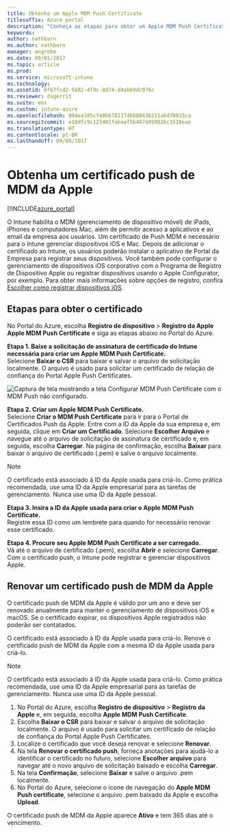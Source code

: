 ```yaml
---
title: Obtenha um Apple MDM Push Certificate
titlesuffix: Azure portal
description: "Conheça as etapas para obter um Apple MDM Push Certificate para gerenciar dispositivos iOS com o Intune."
keywords: 
author: nathbarn
ms.author: nathbarn
manager: angrobe
ms.date: 09/01/2017
ms.topic: article
ms.prod: 
ms.service: microsoft-intune
ms.technology: 
ms.assetid: 6f67fcd2-5682-4f9c-8d74-d4ab69dc978c
ms.reviewer: dagerrit
ms.suite: ems
ms.custom: intune-azure
ms.openlocfilehash: 804ea185cf48b6781174b888436211a6d70823ca
ms.sourcegitcommit: e10dfc9c123401fabaaf5b487d459826c1510eae
ms.translationtype: HT
ms.contentlocale: pt-BR
ms.lasthandoff: 09/09/2017
---
```

# <a name="get-an-apple-mdm-push-certificate"></a>Obtenha um certificado push de MDM da Apple

[!INCLUDE[azure_portal](./includes/azure_portal.md)]

O Intune habilita o MDM (gerenciamento de dispositivo móvel) de iPads, iPhones e computadores Mac, além de permitir acesso a aplicativos e ao email da empresa aos usuários. Um certificado de Push MDM é necessário para o Intune gerenciar dispositivos iOS e Mac. Depois de adicionar o certificado ao Intune, os usuários poderão instalar o aplicativo de Portal da Empresa para registrar seus dispositivos. Você também pode configurar o gerenciamento de dispositivos iOS corporativo com o Programa de Registro de Dispositivo Apple ou registrar dispositivos usando o Apple Configurator, por exemplo. Para obter mais informações sobre opções de registro, confira [Escolher como registrar dispositivos iOS](enrollment-method-choose-ios.md).

## <a name="steps-to-get-your-certificate"></a>Etapas para obter o certificado
No Portal do Azure, escolha **Registro de dispositivo** > **Registro da Apple** **Apple MDM Push Certificate** e siga as etapas abaixo no Portal do Azure.

**Etapa 1. Baixe a solicitação de assinatura de certificado do Intune necessária para criar um Apple MDM Push Certificate.**<br>
Selecione **Baixar o CSR** para baixar e salvar o arquivo de solicitação localmente. O arquivo é usado para solicitar um certificado de relação de confiança do Portal Apple Push Certificates.

  ![Captura de tela mostrando a tela Configurar MDM Push Certificate com o MDM Push não configurado.](./media/create-mdm-push-certificate.png)

**Etapa 2. Criar um Apple MDM Push Certificate.**<br>
Selecione **Criar o MDM Push Certificate** para ir para o Portal de Certificados Push da Apple. Entre com a ID da Apple da sua empresa e, em seguida, clique em **Criar um Certificado**. Selecione **Escolher Arquivo** e navegue até o arquivo de solicitação de assinatura de certificado e, em seguida, escolha **Carregar**. Na página de confirmação, escolha **Baixar** para baixar o arquivo de certificado (.pem) e salve o arquivo localmente.

> [!NOTE]
> O certificado está associado à ID da Apple usada para criá-lo. Como prática recomendada, use uma ID da Apple empresarial para as tarefas de gerenciamento. Nunca use uma ID da Apple pessoal.

**Etapa 3. Insira a ID da Apple usada para criar o Apple MDM Push Certificate.**<br>
Registre essa ID como um lembrete para quando for necessário renovar esse certificado.

**Etapa 4. Procure seu Apple MDM Push Certificate a ser carregado.**<br>
Vá até o arquivo de certificado (.pem), escolha **Abrir** e selecione **Carregar**. Com o certificado push, o Intune pode registrar e gerenciar dispositivos Apple.

## <a name="renew-apple-mdm-push-certificate"></a>Renovar um certificado push de MDM da Apple
O certificado push de MDM da Apple é válido por um ano e deve ser renovado anualmente para manter o gerenciamento de dispositivos iOS e macOS. Se o certificado expirar, os dispositivos Apple registrados não poderão ser contatados.

O certificado está associado à ID da Apple usada para criá-lo. Renove o certificado push de MDM da Apple com a mesma ID da Apple usada para criá-lo.

> [!NOTE]
> O certificado está associado à ID da Apple usada para criá-lo. Como prática recomendada, use uma ID da Apple empresarial para as tarefas de gerenciamento. Nunca use uma ID da Apple pessoal.

1. No Portal do Azure, escolha **Registro de dispositivo** > **Registro da Apple** e, em seguida, escolha **Apple MDM Push Certificate**.
2. Escolha **Baixar o CSR** para baixar e salvar o arquivo de solicitação localmente. O arquivo é usado para solicitar um certificado de relação de confiança do Portal Apple Push Certificates.
3. Localize o certificado que você deseja renovar e selecione **Renovar**.
4. Na tela **Renovar o certificado push**, forneça anotações para ajudá-lo a identificar o certificado no futuro, selecione **Escolher arquivo** para navegar até o novo arquivo de solicitação baixado e escolha **Carregar**.
5. Na tela **Confirmação**, selecione **Baixar** e salve o arquivo .pem localmente.
6. No Portal do Azure, selecione o ícone de navegação do **Apple MDM Push certificate**, selecione o arquivo .pem baixado da Apple e escolha **Upload**.

O certificado push de MDM da Apple aparece **Ativo** e tem 365 dias até o vencimento.
